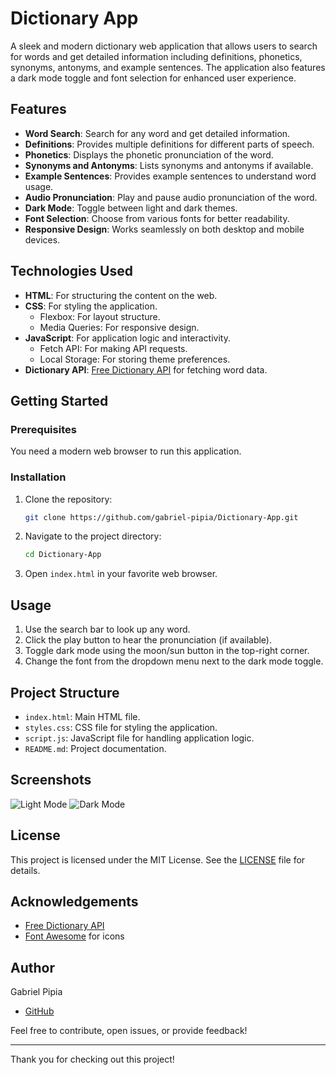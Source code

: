 # Dictionary App

A sleek and modern dictionary web application that allows users to search for words and get detailed information including definitions, phonetics, synonyms, antonyms, and example sentences. The application also features a dark mode toggle and font selection for enhanced user experience.

## Features

- **Word Search**: Search for any word and get detailed information.
- **Definitions**: Provides multiple definitions for different parts of speech.
- **Phonetics**: Displays the phonetic pronunciation of the word.
- **Synonyms and Antonyms**: Lists synonyms and antonyms if available.
- **Example Sentences**: Provides example sentences to understand word usage.
- **Audio Pronunciation**: Play and pause audio pronunciation of the word.
- **Dark Mode**: Toggle between light and dark themes.
- **Font Selection**: Choose from various fonts for better readability.
- **Responsive Design**: Works seamlessly on both desktop and mobile devices.

## Technologies Used

- **HTML**: For structuring the content on the web.
- **CSS**: For styling the application.
  - Flexbox: For layout structure.
  - Media Queries: For responsive design.
- **JavaScript**: For application logic and interactivity.
  - Fetch API: For making API requests.
  - Local Storage: For storing theme preferences.
- **Dictionary API**: [Free Dictionary API](https://dictionaryapi.dev/) for fetching word data.

## Getting Started

### Prerequisites

You need a modern web browser to run this application.

### Installation

1. Clone the repository:
    ```bash
    git clone https://github.com/gabriel-pipia/Dictionary-App.git
    ```

2. Navigate to the project directory:
    ```bash
    cd Dictionary-App
    ```

3. Open `index.html` in your favorite web browser.

## Usage

1. Use the search bar to look up any word.
2. Click the play button to hear the pronunciation (if available).
3. Toggle dark mode using the moon/sun button in the top-right corner.
4. Change the font from the dropdown menu next to the dark mode toggle.

## Project Structure

- `index.html`: Main HTML file.
- `styles.css`: CSS file for styling the application.
- `script.js`: JavaScript file for handling application logic.
- `README.md`: Project documentation.

## Screenshots

![Light Mode](screenshots/light-mode.png)
![Dark Mode](screenshots/dark-mode.png)

## License

This project is licensed under the MIT License. See the [LICENSE](LICENSE) file for details.

## Acknowledgements

- [Free Dictionary API](https://dictionaryapi.dev/)
- [Font Awesome](https://fontawesome.com/) for icons

## Author

Gabriel Pipia
- [GitHub](https://github.com/gabriel-pipia)

Feel free to contribute, open issues, or provide feedback!

---

Thank you for checking out this project!